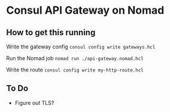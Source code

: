 # Consul API Gateway on Nomad

## How to get this running

Write the gateway config
`consul config write gateways.hcl`

Run the Nomad job
`nomad run ./api-gateway.nomad.hcl`

Write the route
`consul config write my-http-route.hcl`

## To Do

- Figure out TLS?
